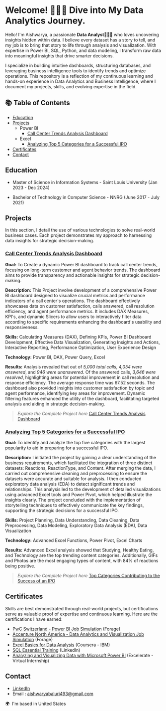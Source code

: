 # Welcome! 🙋🏻‍♀️ Dive into My Data Analytics Journey.

Hello! I'm Aishwarya, a passionate **Data Analyst👩🏻‍💻** who loves uncovering insights hidden within data. I believe every dataset has a story to tell, and my job is to bring that story to life through analysis and visualization. With expertise in Power BI, SQL, Python, and data modeling, I transform raw data into meaningful insights that drive smarter decisions.

I specialize in building intuitive dashboards, structuring databases, and leveraging business intelligence tools to identify trends and optimize operations. This repository is a reflection of my continuous learning and hands-on experience in Data Analytics and Business Intelligence, where I document my projects, skills, and evolving expertise in the field. 


## 📚 Table of Contents
- [Education](#education)
- [Projects](#projects)
    - Power BI
      - [Call Center Trends Analysis Dashboard](#call-center-trends-analysis-dashboard)
    - Excel
      - [Analyzing Top 5 Categories for a Successful IPO](#analyzing-top-5-categories-for-a-successful-ipo)
- [Certificates](#certificates)
- [Contact](#contact)

## Education

- Master of Science in Information Systems - Saint Louis University (Jan 2023 - Dec 2024)
    
- Bachelor of Technology in Computer Science - NNRG (June 2017 - July 2021)
  
## Projects
In this section, I detail the use of various technologies to solve real-world business cases. Each project demonstrates my approach to harnessing data insights for strategic decision-making.


### <ins>Call Center Trends Analysis Dashboard</ins>

**Goal:** To Create a dynamic Power BI dashboard to track call center trends, focusing on long-term customer and agent behavior trends. The dashboard aims to provide transparency and actionable insights for strategic decision-making.

**Description:** This Project involve development of a comprehensive Power BI dashboard designed to visualize crucial metrics and performance indicators of a call center's operations. The dashboard effectively showcases data on customer satisfaction, calls answered, call resolution efficiency, and agent performance metrics. It includes DAX Measures, KPI's, and dynamic Slicers to allow users to interactively filter data according to specific requirements enhancing the dashboard's usability and responsiveness.
  
**Skills:** Calculating Measures (DAX), Defining KPIs, Power BI Dashboard Development, Effective Data Visualization, Generating Insights and Actions, Interactive Reporting, Performance Optimization, User Experience Design
  
**Technology:** Power BI, DAX, Power Query, Excel
  
**Results:** Analysis revealed that out of *5,000 total calls*, *4,054 were answered*, and *946 were unanswered*. Of the answered calls, *3,646 were resolved*, highlighting areas for potential improvement in call resolution and response efficiency. The average response time was 67.52 seconds. The dashboard also provided insights into customer satisfaction by topic and agent performance, identifying key areas for improvement. Dynamic filtering features enhanced the utility of the dashboard, facilitating targeted analysis and aiding in strategic decision-making.
>*Explore the Complete Project here* [Call Center Trends Analysis Dashboard](https://github.com/AishwaryaBaluri/Projects-Portfolio/blob/main/Call%20Center%20Trends%20Analysis%20Dashboard.README.md#call-center-trends-analysis-dashboard)

### <ins>Analyzing Top 5 Categories for a Successful IPO</ins>
**Goal:** To identify and analyze the top five categories with the largest popularity to aid in preparing for a successful IPO.

**Description:** I initiated the project by gaining a clear understanding of the business requirements, which facilitated the integration of three distinct datasets: Reactions, ReactionType, and Content. After merging the data, I carried out comprehensive cleaning and preprocessing to ensure the datasets were accurate and suitable for analysis. I then conducted exploratory data analysis (EDA) to detect significant trends and relationships. This analysis led to the development of detailed visualizations using advanced Excel tools and Power Pivot, which helped illustrate the insights clearly. The project concluded with the implementation of storytelling techniques to effectively communicate the key findings, supporting the strategic decisions for a successful IPO.

**Skills:** Project Planning, Data Understanding, Data Cleaning, Data Preprocessing, Data Modeling, Exploratory Data Analysis (EDA), Data Visualization

**Technology:** Advanced Excel Functions, Power Pivot, Excel Charts

**Results:** Advanced Excel analysis showed that Studying, Healthy Eating, and Technology are the top trending content categories. Additionally, GIFs and Photos are the most engaging types of content, with 84% of reactions being positive.

>*Explore the Complete Project here* [Top Categories Contributing to the Success of an IPO](https://github.com/AishwaryaBaluri/Projects-Portfolio/blob/main/Analyzing%20Top%205%20Categories%20for%20IPO%20Success.README.md#top-categories-contributing-to-the-success-of-an-ipo)

## Certificates

Skills are best demonstrated through real-world projects, but certifications serve as valuable proof of expertise and continuous learning. Here are the certifications I have earned: 
- [PwC Switzerland - Power BI Job Simulation](https://forage-uploads-prod.s3.amazonaws.com/completion-certificates/4sLyCPgmsy8DA6Dh3/a87GpgE6tiku7q3gu_4sLyCPgmsy8DA6Dh3_5nadnrhqhs52PnTgC_1741239808449_completion_certificate.pdf) (Forage)
- [Accenture North America - Data Analytics and Visualization Job Simulation](https://forage-uploads-prod.s3.amazonaws.com/completion-certificates/T6kdcdKSTfg2aotxT/hzmoNKtzvAzXsEqx8_T6kdcdKSTfg2aotxT_5nadnrhqhs52PnTgC_1740512088303_completion_certificate.pdf) (Forage)
- [Excel Basics for Data Analysis](https://www.coursera.org/account/accomplishments/records/P247BXSGFKQ4) (Coursera - IBM)
- [SQL Essential Training](https://www.linkedin.com/learning/certificates/5f32eaf43350c59acecf00ff2d73d8bcf341355067199b23b12e969e0466688a?trk=share_certificate) (LinkedIn)
- [Analyzing and Visualizing Data with Microsoft Power BI](https://drive.google.com/file/d/1HNiVXgHzeujBT6slPGUsENhVNqaATfBy/view?usp=sharing) (Excelerate - Virtual Internship)


## Contact

- [LinkedIn](https://www.linkedin.com/in/aishwaryabaluri1410/)
- Email : aishwaryabaluri493@gmail.com
  
🌍  I'm based in United States
